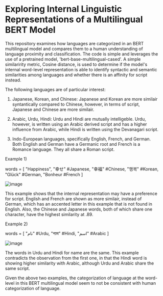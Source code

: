 # Exploring Internal Linguistic Representations of a Multilingual BERT Model

This repository examines how languages are categorized in an BERT multilingual model and compares them to a human understanding of language proximity and classification. The code is simple and leverages the use of a pretrained model, 'bert-base-multilingual-cased'. A simple similaririty metric, Cosine distance, is used to determine if the model's internal word-level representation is able to identify syntactic and semantic similarities among languages and whether there is an affinity for script instead.

The following languages are of particular interest:

1) Japanese, Korean, and Chinese: Japanese and Korean are more similair syntantically compared to Chinese, however, in terms of script, Japanese and Chinese are more similair.

2) Arabic, Urdu, Hindi: Urdu and Hindi are mutually intelligeble. Urdu, however, is written using an Arabic derived script and has a higher influence from Arabic, while Hindi is written using the Devanagari script.

3) Indo-European languages, specifically English, French, and German. Both English and German have a Germanic root and French is a Romance language. They all share a Roman script.

Example 1)

words = [
             "Happiness",
             "幸せ" #Japanese,
             "幸福" #Chinese,
             "행복" #Korean,
             "Glück" #German,
             "Bonheur #French
]


![image](https://user-images.githubusercontent.com/118930981/207137500-527d900e-74a8-4d3d-8c6e-bad17de16d12.png)

This example shows that the internal representation may have a preference for script. English and French are shown as more similair, instead of German, which has an accented letter in this example that is not found in English. Also, the Chinese and Japanese words, both of which share one character, have the highest similarity at .89.

Example 2)

words = [
             "نام" #Urdu,
             "नाम" #Hindi,
             "اسم" #Arabic
]

![image](https://user-images.githubusercontent.com/118930981/207137082-49621465-0bf6-4bb8-bbd2-a39d7d33df7d.png)

The words in Urdu and Hindi for name are the same. This example contradicts the observation from the first one, in that the Hindi word is showing higher similarity with Arabic, although Urdu and Arabic share the same script.


Given the above two examples, the categorization of language at the word-level in this BERT multilingual model seem to not be consistent with human categorization of language.
